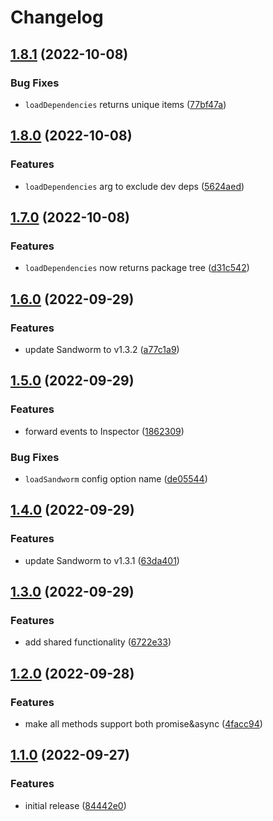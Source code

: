 # Changelog

## [1.8.1](https://github.com/sandworm-hq/sandworm-utils/compare/sandworm-utils-v1.8.0...sandworm-utils-v1.8.1) (2022-10-08)


### Bug Fixes

* `loadDependencies` returns unique items ([77bf47a](https://github.com/sandworm-hq/sandworm-utils/commit/77bf47a83b8701437723fc6de8d0dbe29423fba5))

## [1.8.0](https://github.com/sandworm-hq/sandworm-utils/compare/sandworm-utils-v1.7.0...sandworm-utils-v1.8.0) (2022-10-08)


### Features

* `loadDependencies` arg to exclude dev deps ([5624aed](https://github.com/sandworm-hq/sandworm-utils/commit/5624aed994428a7569482b8c993e60b8dffc89de))

## [1.7.0](https://github.com/sandworm-hq/sandworm-utils/compare/sandworm-utils-v1.6.0...sandworm-utils-v1.7.0) (2022-10-08)


### Features

* `loadDependencies` now returns package tree ([d31c542](https://github.com/sandworm-hq/sandworm-utils/commit/d31c54285b45804fe48924f17c31a557cfde2b86))

## [1.6.0](https://github.com/sandworm-hq/sandworm-utils/compare/sandworm-utils-v1.5.0...sandworm-utils-v1.6.0) (2022-09-29)


### Features

* update Sandworm to v1.3.2 ([a77c1a9](https://github.com/sandworm-hq/sandworm-utils/commit/a77c1a9b2ffc7c8958d41fdf62223624dfa2d0c1))

## [1.5.0](https://github.com/sandworm-hq/sandworm-utils/compare/sandworm-utils-v1.4.0...sandworm-utils-v1.5.0) (2022-09-29)


### Features

* forward events to Inspector ([1862309](https://github.com/sandworm-hq/sandworm-utils/commit/1862309f675214a9f2321ec1f2f4f5850c2bab87))


### Bug Fixes

* `loadSandworm` config option name ([de05544](https://github.com/sandworm-hq/sandworm-utils/commit/de05544792bb84865fc0e26c032d778b79d21a3f))

## [1.4.0](https://github.com/sandworm-hq/sandworm-utils/compare/sandworm-utils-v1.3.0...sandworm-utils-v1.4.0) (2022-09-29)


### Features

* update Sandworm to v1.3.1 ([63da401](https://github.com/sandworm-hq/sandworm-utils/commit/63da4015ccc5df02d543f1f35f0af732ca8707f8))

## [1.3.0](https://github.com/sandworm-hq/sandworm-utils/compare/sandworm-utils-v1.2.0...sandworm-utils-v1.3.0) (2022-09-29)


### Features

* add shared functionality ([6722e33](https://github.com/sandworm-hq/sandworm-utils/commit/6722e33f31930862a9b0ff8f67d4c52fb84df73b))

## [1.2.0](https://github.com/sandworm-hq/sandworm-utils/compare/sandworm-utils-v1.1.0...sandworm-utils-v1.2.0) (2022-09-28)


### Features

* make all methods support both promise&async ([4facc94](https://github.com/sandworm-hq/sandworm-utils/commit/4facc94e83e011b07aac6cda3e28c287828e1589))

## [1.1.0](https://github.com/sandworm-hq/sandworm-utils/compare/sandworm-utils-v1.0.0...sandworm-utils-v1.1.0) (2022-09-27)


### Features

* initial release ([84442e0](https://github.com/sandworm-hq/sandworm-utils/commit/84442e0da39e1ec1573b14663f3ec46151affa25))
